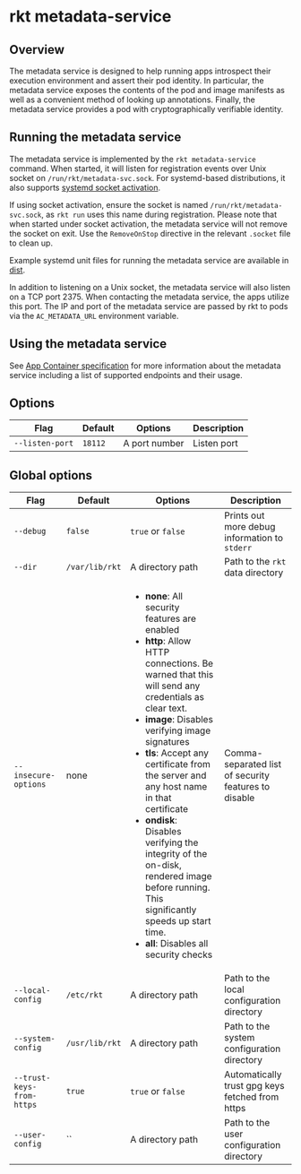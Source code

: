 # rkt metadata-service

## Overview

The metadata service is designed to help running apps introspect their execution environment and assert their pod identity.
In particular, the metadata service exposes the contents of the pod and image manifests as well as a convenient method of looking up annotations.
Finally, the metadata service provides a pod with cryptographically verifiable identity.

## Running the metadata service

The metadata service is implemented by the `rkt metadata-service` command.
When started, it will listen for registration events over Unix socket on `/run/rkt/metadata-svc.sock`.
For systemd-based distributions, it also supports [systemd socket activation](http://0pointer.de/blog/projects/socket-activation.html).

If using socket activation, ensure the socket is named `/run/rkt/metadata-svc.sock`, as `rkt run` uses this name during registration.
Please note that when started under socket activation, the metadata service will not remove the socket on exit.
Use the `RemoveOnStop` directive in the relevant `.socket` file to clean up.

Example systemd unit files for running the metadata service are available in [dist](https://github.com/coreos/rkt/tree/master/dist/init/systemd).

In addition to listening on a Unix socket, the metadata service will also listen on a TCP port 2375.
When contacting the metadata service, the apps utilize this port.
The IP and port of the metadata service are passed by rkt to pods via the `AC_METADATA_URL` environment variable.

## Using the metadata service

See [App Container specification](https://github.com/appc/spec/blob/master/spec/ace.md#app-container-metadata-service) for more information about the metadata service including a list of supported endpoints and their usage.

## Options

| Flag | Default | Options | Description |
| --- | --- | --- | --- |
| `--listen-port` |  `18112` | A port number | Listen port |

## Global options

| Flag | Default | Options | Description |
| --- | --- | --- | --- |
| `--debug` |  `false` | `true` or `false` | Prints out more debug information to `stderr` |
| `--dir` | `/var/lib/rkt` | A directory path | Path to the `rkt` data directory |
| `--insecure-options` |  none | <ul><li>**none**: All security features are enabled</li><li>**http**: Allow HTTP connections. Be warned that this will send any credentials as clear text.</li><li>**image**: Disables verifying image signatures</li><li>**tls**: Accept any certificate from the server and any host name in that certificate</li><li>**ondisk**: Disables verifying the integrity of the on-disk, rendered image before running. This significantly speeds up start time.</li><li>**all**: Disables all security checks</li></ul>  | Comma-separated list of security features to disable |
| `--local-config` |  `/etc/rkt` | A directory path | Path to the local configuration directory |
| `--system-config` |  `/usr/lib/rkt` | A directory path | Path to the system configuration directory |
| `--trust-keys-from-https` |  `true` | `true` or `false` | Automatically trust gpg keys fetched from https |
| `--user-config` |  `` | A directory path | Path to the user configuration directory |
